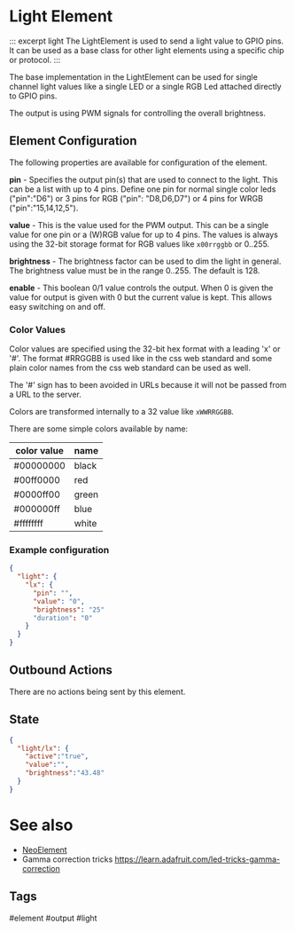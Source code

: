 # Light Element

::: excerpt light
The LightElement is used to send a light value to GPIO pins.
It can be used as a base class for other light elements using a specific chip or protocol.
:::

The base implementation in the LightElement can be used for single channel light values like a single LED or a single RGB Led attached directly to GPIO pins.

The output is using PWM signals for controlling the overall brightness.

## Element Configuration

The following properties are available for configuration of the element.

<object data="/element.svg?light" type="image/svg+xml"></object>

**pin** - Specifies the output pin(s) that are used to connect to the light. This can be a list with up to 4 pins. 
Define one pin for normal single color leds ("pin":"D6") or 3 pins for RGB ("pin": "D8,D6,D7") or 4 pins for WRGB ("pin":"15,14,12,5").
 
**value** - This is the value used for the PWM output. This can be a single value for one pin or a (W)RGB value for up to 4 pins. The values is always using the 32-bit storage format for RGB values like `x00rrggbb` or 0..255.

**brightness** - The brightness factor can be used to dim the light in general. The brightness value must be in the range 0..255. The default is 128.

**enable** - This boolean 0/1 value controls the output. When 0 is given the value for output is given with 0 but the current value is kept. This allows easy switching on and off.


### Color Values

Color values are specified using the 32-bit hex format with a leading 'x' or '#'.
The format #RRGGBB is used like in the css web standard and some plain color names from the css web standard can be used as well.

The '#' sign has to been avoided in URLs because it will not be passed from a URL to the server.

Colors are transformed internally to a 32 value like `xWWRRGGBB`. 

There are some simple colors available by name:

| color value | name  |
| ----------- | ----- |
| #00000000   | black |
| #00ff0000   | red   |
| #0000ff00   | green |
| #000000ff   | blue  |
| #ffffffff   | white |


### Example configuration

```JSON
{
  "light": {
    "lx": {
      "pin": "",
      "value": "0",
      "brightness": "25"
      "duration": "0"
    }
  }
}
```


## Outbound Actions

There are no actions being sent by this element.


## State

```JSON
{
  "light/lx": {
    "active":"true",
    "value":"",
    "brightness":"43.48"
  }
}
```


# See also

* [NeoElement](elements/neo.md)
* Gamma correction tricks <https://learn.adafruit.com/led-tricks-gamma-correction>


## Tags
#element #output #light